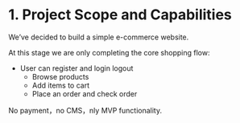 # 1. Project Scope and Capabilities

We’ve decided to build a simple e-commerce website.

At this stage we are only completing the core shopping flow:
 -	User can register and login logout
	-	Browse products
	-	Add items to cart
	-	Place an order and check order

No payment，no CMS，nly MVP functionality.
